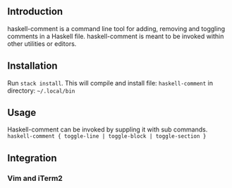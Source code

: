 
## Introduction

haskell-comment is a command line tool for adding, removing and toggling comments in a Haskell file. haskell-comment is meant to be invoked within other utilities or editors. 

## Installation

Run `stack install`. This will compile and install file: `haskell-comment` in  directory: `~/.local/bin`

## Usage
Haskell-comment can be invoked by suppling it with sub commands.
`haskell-comment { toggle-line | toggle-block | toggle-section }`

## Integration

### Vim and iTerm2
